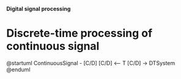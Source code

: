 **Digital signal processing**

# Discrete-time processing of continuous signal


@startuml
ContinuousSignal - [C/D]
[C/D] <-- T
[C/D] -> DTSystem
@enduml